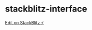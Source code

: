 # stackblitz-interface

[Edit on StackBlitz ⚡️](https://stackblitz.com/edit/stackblitz-starters-usjv98)